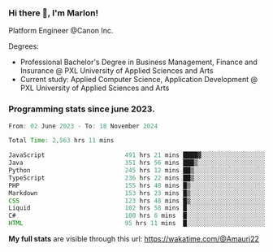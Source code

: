 
### Hi there 👋, I'm Marlon!

Platform Engineer @Canon Inc.

Degrees: 
- Professional Bachelor's Degree in Business Management, Finance and Insurance @ PXL University of Applied Sciences and Arts
- Current study: Applied Computer Science, Application Development @ PXL University of Applied Sciences and Arts

### Programming stats since june 2023.
<!--START_SECTION:waka-->

```java
From: 02 June 2023 - To: 18 November 2024

Total Time: 2,563 hrs 11 mins

JavaScript                      491 hrs 21 mins ████▓░░░░░░░░░░░░░░░░░░░░   18.83 %
Java                            351 hrs 56 mins ███▒░░░░░░░░░░░░░░░░░░░░░   13.49 %
Python                          245 hrs 12 mins ██▒░░░░░░░░░░░░░░░░░░░░░░   09.40 %
TypeScript                      236 hrs 22 mins ██▒░░░░░░░░░░░░░░░░░░░░░░   09.06 %
PHP                             155 hrs 48 mins █▒░░░░░░░░░░░░░░░░░░░░░░░   05.97 %
Markdown                        153 hrs 23 mins █▒░░░░░░░░░░░░░░░░░░░░░░░   05.88 %
CSS                             123 hrs 48 mins █▒░░░░░░░░░░░░░░░░░░░░░░░   04.75 %
Liquid                          102 hrs 58 mins █░░░░░░░░░░░░░░░░░░░░░░░░   03.95 %
C#                              100 hrs 6 mins  █░░░░░░░░░░░░░░░░░░░░░░░░   03.84 %
HTML                            95 hrs 11 mins  █░░░░░░░░░░░░░░░░░░░░░░░░   03.65 %
```

<!--END_SECTION:waka-->
**My full stats** are visible through this url: https://wakatime.com/@Amauri22
